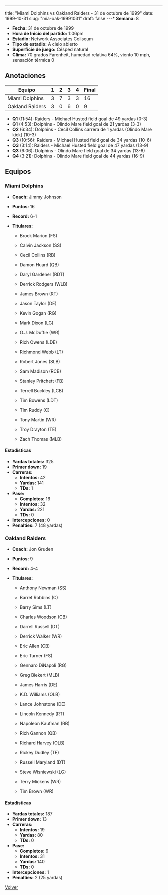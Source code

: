 ---
title: "Miami Dolphins vs Oakland Raiders - 31 de octubre de 1999"
date: 1999-10-31
slug: "mia-oak-19991031"
draft: false
---* **Semana:** 8
* **Fecha:** 31 de octubre de 1999
* **Hora de Inicio del partido:** 1:06pm
* **Estadio:** Network Associates Coliseum
* **Tipo de estadio:** A cielo abierto
* **Superficie de juego:** Césped natural
* **Clima:** 70 grados Farenheit, humedad relativa 64%, viento 10 mph, sensación térmica 0




## Anotaciones
| Equipo | 1 | 2 | 3 | 4 | Final |
|--------|---|---|---|---|-------|
| Miami Dolphins  | 3 | 7 | 3 | 3  | 16 |
| Oakland Raiders  | 3 | 0 | 6 | 0  | 9 |
* **Q1** (11:54): Raiders - Michael Husted field goal de 49 yardas (0-3)
* **Q1** (4:53): Dolphins - Olindo Mare field goal de 21 yardas (3-3)
* **Q2** (6:34): Dolphins - Cecil Collins carrera de 1 yardas (Olindo Mare kick) (10-3)
* **Q3** (10:56): Raiders - Michael Husted field goal de 34 yardas (10-6)
* **Q3** (3:14): Raiders - Michael Husted field goal de 47 yardas (13-9)
* **Q3** (6:06): Dolphins - Olindo Mare field goal de 34 yardas (13-6)
* **Q4** (3:21): Dolphins - Olindo Mare field goal de 44 yardas (16-9)


## Equipos


### Miami Dolphins
* **Coach:** Jimmy Johnson
* **Puntos:** 16
* **Record:** 6-1
* **Titulares:** 

  * Brock Marion (FS) 

  * Calvin Jackson (SS) 

  * Cecil Collins (RB) 

  * Damon Huard (QB) 

  * Daryl Gardener (RDT) 

  * Derrick Rodgers (WLB) 

  * James Brown (RT) 

  * Jason Taylor (DE) 

  * Kevin Gogan (RG) 

  * Mark Dixon (LG) 

  * O.J. McDuffie (WR) 

  * Rich Owens (LDE) 

  * Richmond Webb (LT) 

  * Robert Jones (SLB) 

  * Sam Madison (RCB) 

  * Stanley Pritchett (FB) 

  * Terrell Buckley (LCB) 

  * Tim Bowens (LDT) 

  * Tim Ruddy (C) 

  * Tony Martin (WR) 

  * Troy Drayton (TE) 

  * Zach Thomas (MLB) 

#### Estadísticas
* **Yardas totales:** 325
* **Primer down:** 19
* **Carreras:**
  * **Intentos:** 42
  * **Yardas:** 141
  * **TDs:** 1
* **Pase:**
  * **Completos:** 16
  * **Intentos:** 32
  * **Yardas:** 221
  * **TDs:** 0
* **Intercepciones:** 0
* **Penalties:** 7 (48 yardas)

### Oakland Raiders
* **Coach:** Jon Gruden
* **Puntos:** 9
* **Record:** 4-4
* **Titulares:** 

  * Anthony Newman (SS) 

  * Barret Robbins (C) 

  * Barry Sims (LT) 

  * Charles Woodson (CB) 

  * Darrell Russell (DT) 

  * Derrick Walker (WR) 

  * Eric Allen (CB) 

  * Eric Turner (FS) 

  * Gennaro DiNapoli (RG) 

  * Greg Biekert (MLB) 

  * James Harris (DE) 

  * K.D. Williams (OLB) 

  * Lance Johnstone (DE) 

  * Lincoln Kennedy (RT) 

  * Napoleon Kaufman (RB) 

  * Rich Gannon (QB) 

  * Richard Harvey (OLB) 

  * Rickey Dudley (TE) 

  * Russell Maryland (DT) 

  * Steve Wisniewski (LG) 

  * Terry Mickens (WR) 

  * Tim Brown (WR) 

#### Estadísticas
* **Yardas totales:** 187
* **Primer down:** 13
* **Carreras:**
  * **Intentos:** 19
  * **Yardas:** 80
  * **TDs:** 0
* **Pase:**
  * **Completos:** 9
  * **Intentos:** 31
  * **Yardas:** 140
  * **TDs:** 0
* **Intercepciones:** 1
* **Penalties:** 2 (25 yardas)


[Volver](/historia/1999)
